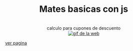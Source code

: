 <div align="center">
	<h1>Mates basicas con js</h1>
  <br><span>calculo para cupones de descuento</span><br>
	<a href="https://nekoshooter.github.io/matJs/cuponDescuentos/descuentos.html"><img src="https://media.giphy.com/media/ohTCpqQNQ7BHs6NnHx/giphy.gif" alt="gif de la web"></a>
</div>

[ver pagina](https://nekoshooter.github.io/matJs/cuponDescuentos/descuentos.html)
